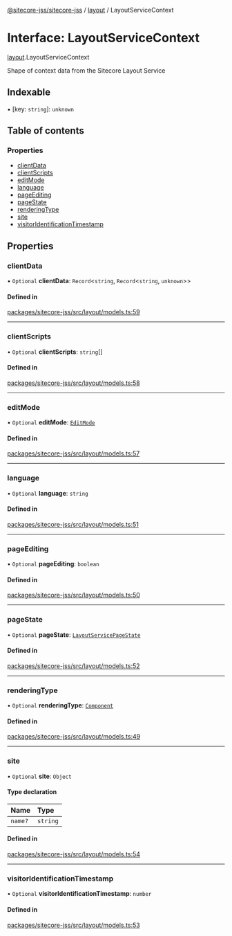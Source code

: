 [@sitecore-jss/sitecore-jss](../README.md) / [layout](../modules/layout.md) / LayoutServiceContext

# Interface: LayoutServiceContext

[layout](../modules/layout.md).LayoutServiceContext

Shape of context data from the Sitecore Layout Service

## Indexable

▪ [key: `string`]: `unknown`

## Table of contents

### Properties

- [clientData](layout.LayoutServiceContext.md#clientdata)
- [clientScripts](layout.LayoutServiceContext.md#clientscripts)
- [editMode](layout.LayoutServiceContext.md#editmode)
- [language](layout.LayoutServiceContext.md#language)
- [pageEditing](layout.LayoutServiceContext.md#pageediting)
- [pageState](layout.LayoutServiceContext.md#pagestate)
- [renderingType](layout.LayoutServiceContext.md#renderingtype)
- [site](layout.LayoutServiceContext.md#site)
- [visitorIdentificationTimestamp](layout.LayoutServiceContext.md#visitoridentificationtimestamp)

## Properties

### clientData

• `Optional` **clientData**: `Record`\<`string`, `Record`\<`string`, `unknown`\>\>

#### Defined in

[packages/sitecore-jss/src/layout/models.ts:59](https://github.com/Sitecore/jss/blob/f24581e16/packages/sitecore-jss/src/layout/models.ts#L59)

___

### clientScripts

• `Optional` **clientScripts**: `string`[]

#### Defined in

[packages/sitecore-jss/src/layout/models.ts:58](https://github.com/Sitecore/jss/blob/f24581e16/packages/sitecore-jss/src/layout/models.ts#L58)

___

### editMode

• `Optional` **editMode**: [`EditMode`](../enums/layout.EditMode.md)

#### Defined in

[packages/sitecore-jss/src/layout/models.ts:57](https://github.com/Sitecore/jss/blob/f24581e16/packages/sitecore-jss/src/layout/models.ts#L57)

___

### language

• `Optional` **language**: `string`

#### Defined in

[packages/sitecore-jss/src/layout/models.ts:51](https://github.com/Sitecore/jss/blob/f24581e16/packages/sitecore-jss/src/layout/models.ts#L51)

___

### pageEditing

• `Optional` **pageEditing**: `boolean`

#### Defined in

[packages/sitecore-jss/src/layout/models.ts:50](https://github.com/Sitecore/jss/blob/f24581e16/packages/sitecore-jss/src/layout/models.ts#L50)

___

### pageState

• `Optional` **pageState**: [`LayoutServicePageState`](../enums/layout.LayoutServicePageState.md)

#### Defined in

[packages/sitecore-jss/src/layout/models.ts:52](https://github.com/Sitecore/jss/blob/f24581e16/packages/sitecore-jss/src/layout/models.ts#L52)

___

### renderingType

• `Optional` **renderingType**: [`Component`](../enums/layout.RenderingType.md#component)

#### Defined in

[packages/sitecore-jss/src/layout/models.ts:49](https://github.com/Sitecore/jss/blob/f24581e16/packages/sitecore-jss/src/layout/models.ts#L49)

___

### site

• `Optional` **site**: `Object`

#### Type declaration

| Name | Type |
| :------ | :------ |
| `name?` | `string` |

#### Defined in

[packages/sitecore-jss/src/layout/models.ts:54](https://github.com/Sitecore/jss/blob/f24581e16/packages/sitecore-jss/src/layout/models.ts#L54)

___

### visitorIdentificationTimestamp

• `Optional` **visitorIdentificationTimestamp**: `number`

#### Defined in

[packages/sitecore-jss/src/layout/models.ts:53](https://github.com/Sitecore/jss/blob/f24581e16/packages/sitecore-jss/src/layout/models.ts#L53)
